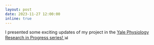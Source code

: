 ```yaml
---
layout: post
date: 2023-11-27 12:00:00
inline: true
---
```


I presented some exciting updates of my project in the <a href="https://bpb-us-w2.wpmucdn.com/campuspress.yale.edu/dist/1/443/files/2023/12/2023-11-27-Rafael-M2P2-RIP.jpg"> Yale Physiology Research in Progress series! </a> :bar_chart:
